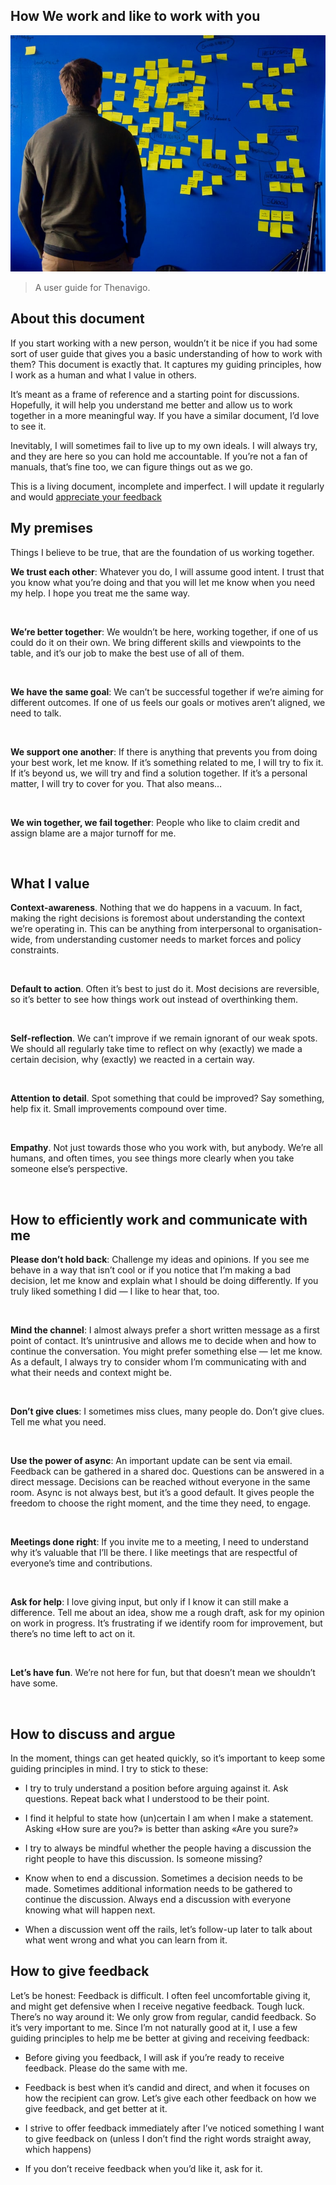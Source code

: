 ## How We work and like to work with you


![Preview](https://github.com/Thenavigo/How_we_work_and_like_to_work_with_you/blob/main/save.jpg/)


> A user guide for Thenavigo.

## About this document

If you start working with a new person, wouldn’t it be nice if you had some sort of user guide that gives you a basic understanding of how to work with them? This document is exactly that. It captures my guiding principles, how I work as a human and what I value in others.


It’s meant as a frame of reference and a starting point for discussions. Hopefully, it will help you understand me better and allow us to work together in a more meaningful way. If you have a similar document, I’d love to see it.

Inevitably, I will sometimes fail to live up to my own ideals. I will always try, and they are here so you can hold me accountable. If you’re not a fan of manuals, that’s fine too, we can figure things out as we go.

This is a living document, incomplete and imperfect. I will update it regularly and would [appreciate your feedback](https://github.com/Thenavigo/Feedback)


## My premises

Things I believe to be true, that are the foundation of us working together.

<b>We trust each other</b>: Whatever you do, I will assume good intent. I trust that you know what you’re doing and that you will let me know when you need my help. I hope you treat me the same way.

<br />

<b>We’re better together</b>: We wouldn’t be here, working together, if one of us could do it on their own. We bring different skills and viewpoints to the table, and it’s our job to make the best use of all of them.


<br />

<b>We have the same goal</b>: We can’t be successful together if we’re aiming for different outcomes. If one of us feels our goals or motives aren’t aligned, we need to talk.

<br />

<b>We support one another</b>: If there is anything that prevents you from doing your best work, let me know. If it’s something related to me, I will try to fix it. If it’s beyond us, we will try and find a solution together. If it’s a personal matter, I will try to cover for you. That also means…

<br />

<b>We win together, we fail together</b>: People who like to claim credit and assign blame are a major turnoff for me.

<br />

## What I value

<b>Context-awareness</b>. Nothing that we do happens in a vacuum. In fact, making the right decisions is foremost about understanding the context we’re operating in. This can be anything from interpersonal to organisation-wide, from understanding customer needs to market forces and policy constraints.

<br />

<b>Default to action</b>. Often it’s best to just do it. Most decisions are reversible, so it’s better to see how things work out instead of overthinking them.

<br />

<b>Self-reflection</b>. We can’t improve if we remain ignorant of our weak spots. We should all regularly take time to reflect on why (exactly) we made a certain decision, why (exactly) we reacted in a certain way.

<br />

<b>Attention to detail</b>. Spot something that could be improved? Say something, help fix it. Small improvements compound over time.

<br />

<b>Empathy</b>. Not just towards those who you work with, but anybody. We’re all humans, and often times, you see things more clearly when you take someone else’s perspective.

<br />

## How to efficiently work and communicate with me

<b>Please don’t hold back</b>: Challenge my ideas and opinions. If you see me behave in a way that isn’t cool or if you notice that I‘m making a bad decision, let me know and explain what I should be doing differently. If you truly liked something I did — I like to hear that, too.

<br />

<b>Mind the channel</b>: I almost always prefer a short written message as a first point of contact. It’s unintrusive and allows me to decide when and how to continue the conversation. You might prefer something else — let me know. As a default, I always try to consider whom I’m communicating with and what their needs and context might be.

<br />

<b>Don’t give clues</b>: I sometimes miss clues, many people do. Don’t give clues. Tell me what you need.

<br />

<b>Use the power of async</b>: An important update can be sent via email. Feedback can be gathered in a shared doc. Questions can be answered in a direct message. Decisions can be reached without everyone in the same room. Async is not always best, but it’s a good default. It gives people the freedom to choose the right moment, and the time they need, to engage.

<br />

<b>Meetings done right</b>: If you invite me to a meeting, I need to understand why it’s valuable that I’ll be there. I like meetings that are respectful of everyone’s time and contributions.

<br />

<b>Ask for help</b>: I love giving input, but only if I know it can still make a difference. Tell me about an idea, show me a rough draft, ask for my opinion on work in progress. It’s frustrating if we identify room for improvement, but there’s no time left to act on it.

<br />

<b>Let’s have fun</b>. We’re not here for fun, but that doesn’t mean we shouldn’t have some.

<br />

## How to discuss and argue

In the moment, things can get heated quickly, so it’s important to keep some guiding principles in mind. I try to stick to these:

- I try to truly understand a position before arguing against it. Ask questions. Repeat back what I understood to be their point. 

- I find it helpful to state how (un)certain I am when I make a statement. Asking «How sure are you?» is better than asking «Are you sure?» 

- I try to always be mindful whether the people having a discussion the right people to have this discussion. Is someone missing? 

- Know when to end a discussion. Sometimes a decision needs to be made. Sometimes additional information needs to be gathered to continue the discussion. Always end a discussion with everyone knowing what will happen next.

- When a discussion went off the rails, let’s follow-up later to talk about what went wrong and what you can learn from it.


## How to give feedback 

Let’s be honest: Feedback is difficult. I often feel uncomfortable giving it, and might get defensive when I receive negative feedback. Tough luck. There’s no way around it: We only grow from regular, candid feedback. So it’s very important to me. Since I’m not naturally good at it, I use a few guiding principles to help me be better at giving and receiving feedback:

- Before giving you feedback, I will ask if you’re ready to receive feedback. Please do the same with me.

- Feedback is best when it’s candid and direct, and when it focuses on how the recipient can grow. Let’s give each other feedback on how we give feedback, and get better at it. 

- I strive to offer feedback immediately after I’ve noticed something I want to give feedback on (unless I don’t find the right words straight away, which happens) 

- If you don’t receive feedback when you’d like it, ask for it. 

